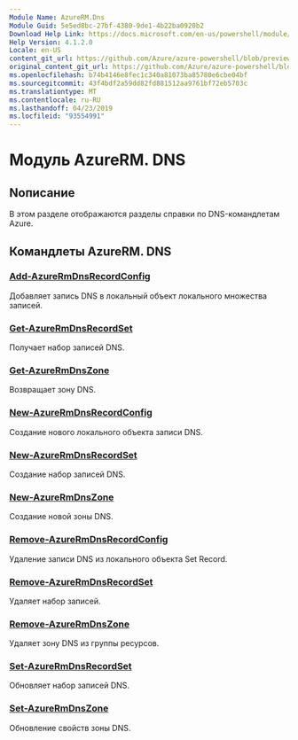 ```yaml
---
Module Name: AzureRM.Dns
Module Guid: 5e5ed8bc-27bf-4380-9de1-4b22ba0920b2
Download Help Link: https://docs.microsoft.com/en-us/powershell/module/azurerm.dns
Help Version: 4.1.2.0
Locale: en-US
content_git_url: https://github.com/Azure/azure-powershell/blob/preview/src/ResourceManager/Dns/Commands.Dns/help/AzureRM.DNS.md
original_content_git_url: https://github.com/Azure/azure-powershell/blob/preview/src/ResourceManager/Dns/Commands.Dns/help/AzureRM.DNS.md
ms.openlocfilehash: b74b4146e8fec1c340a81073ba85780e6cbe04bf
ms.sourcegitcommit: 43f4bdf2a59dd82fd881512aa9761bf72eb5703c
ms.translationtype: MT
ms.contentlocale: ru-RU
ms.lasthandoff: 04/23/2019
ms.locfileid: "93554991"
---
```

# Модуль AzureRM. DNS
## Nописание
В этом разделе отображаются разделы справки по DNS-командлетам Azure.

## Командлеты AzureRM. DNS
### [Add-AzureRmDnsRecordConfig](Add-AzureRmDnsRecordConfig.md)
Добавляет запись DNS в локальный объект локального множества записей.

### [Get-AzureRmDnsRecordSet](Get-AzureRmDnsRecordSet.md)
Получает набор записей DNS.

### [Get-AzureRmDnsZone](Get-AzureRmDnsZone.md)
Возвращает зону DNS.

### [New-AzureRmDnsRecordConfig](New-AzureRmDnsRecordConfig.md)
Создание нового локального объекта записи DNS.

### [New-AzureRmDnsRecordSet](New-AzureRmDnsRecordSet.md)
Создание набор записей DNS.

### [New-AzureRmDnsZone](New-AzureRmDnsZone.md)
Создание новой зоны DNS.

### [Remove-AzureRmDnsRecordConfig](Remove-AzureRmDnsRecordConfig.md)
Удаление записи DNS из локального объекта Set Record.

### [Remove-AzureRmDnsRecordSet](Remove-AzureRmDnsRecordSet.md)
Удаляет набор записей.

### [Remove-AzureRmDnsZone](Remove-AzureRmDnsZone.md)
Удаляет зону DNS из группы ресурсов.

### [Set-AzureRmDnsRecordSet](Set-AzureRmDnsRecordSet.md)
Обновляет набор записей DNS.

### [Set-AzureRmDnsZone](Set-AzureRmDnsZone.md)
Обновление свойств зоны DNS.

